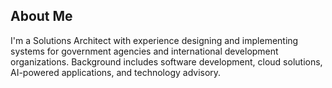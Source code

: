 ## About Me
I'm a Solutions Architect with experience designing and implementing systems for government agencies and international development organizations. Background includes software development, cloud solutions, AI-powered applications, and technology advisory.
